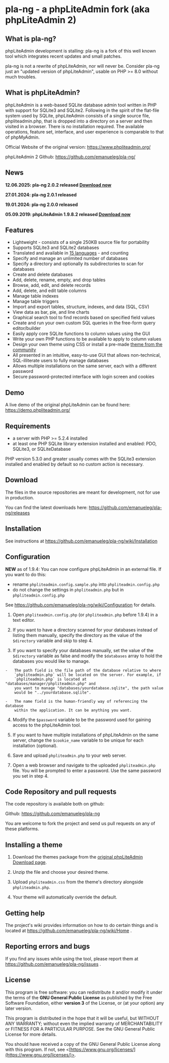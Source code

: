 # pla-ng - a phpLiteAdmin fork (aka phpLiteAdmin 2)

## What is pla-ng?

phpLiteAdmin development is stalling: pla-ng is a fork of this well known tool 
which integrates recent updates and small patches.

pla-ng is not a rewrite of phpLiteAdmin, nor will never be. Consider pla-ng just 
an "updated version of phpLiteAdmin", usable on PHP >= 8.0 without much troubles.


## What is phpLiteAdmin?

phpLiteAdmin is a web-based SQLite database admin tool written in PHP with
support for SQLite3 and SQLite2. Following in the spirit of the flat-file system
used by SQLite, phpLiteAdmin consists of a single source file, phpliteadmin.php,
that is dropped into a directory on a server and then visited in a browser.
There is no installation required. The available operations, feature set,
interface, and user experience is comparable to that of phpMyAdmin.

Official Website of the original version: https://www.phpliteadmin.org/

phpLiteAdmin 2 Github: https://github.com/emanueleg/pla-ng/

## News

**12.06.2025: pla-ng 2.0.2 released [Download now](https://github.com/emanueleg/pla-ng/releases/tag/v2.0.2)**

**27.01.2024: pla-ng 2.0.1 released**

**19.01.2024: pla-ng 2.0.0 released**

**05.09.2019: phpLiteAdmin 1.9.8.2 released [Download now](https://www.phpliteadmin.org/download/)**

## Features

-   Lightweight - consists of a single 250KB source file for portability
-   Supports SQLite3 and SQLite2 databases
-   Translated and available in [15 languages](https://github.com/emanueleg/pla-ng/wiki/Localization) - and counting
-   Specify and manage an unlimited number of databases
-   Specify a directory and optionally its subdirectories to scan for databases
-   Create and delete databases
-   Add, delete, rename, empty, and drop tables
-   Browse, add, edit, and delete records
-   Add, delete, and edit table columns
-   Manage table indexes
-   Manage table triggers
-   Import and export tables, structure, indexes, and data (SQL, CSV)
-   View data as bar, pie, and line charts
-   Graphical search tool to find records based on specified field values
-   Create and run your own custom SQL queries in the free-form query editor/builder
-   Easily apply core SQLite functions to column values using the GUI
-   Write your own PHP functions to be available to apply to column values
-   Design your own theme using CSS or install a pre-made [theme from the community](https://github.com/emanueleg/pla-ng/wiki/Themes)
-   All presented in an intuitive, easy-to-use GUI that allows non-technical, SQL-illiterate users to fully manage databases 
-   Allows multiple installations on the same server, each with a different password
-   Secure password-protected interface with login screen and cookies


## Demo

A live demo of the original phpLiteAdmin can be found here:
https://demo.phpliteadmin.org/


## Requirements

-   a server with PHP >= 5.2.4 installed
-   at least one PHP SQLite library extension installed and enabled: PDO,
    SQLite3, or SQLiteDatabase
    
PHP version 5.3.0 and greater usually comes with the SQLite3 extension installed
and enabled by default so no custom action is necessary.


## Download

The files in the source repositories are meant for development, not for use in production.

You can find the latest downloads here:
https://github.com/emanueleg/pla-ng/releases

## Installation

See instructions at https://github.com/emanueleg/pla-ng/wiki/Installation

## Configuration

**NEW** as of 1.9.4: You can now configure phpLiteAdmin in an external file. If
you want to do this:

-   rename `phpliteadmin.config.sample.php` into `phpliteadmin.config.php`
-   do not change the settings in `phpliteadmin.php` but in
    `phpliteadmin.config.php`

See https://github.com/emanueleg/pla-ng/wiki/Configuration for details.

1.   Open `phpliteadmin.config.php` (or `phpliteadmin.php` before 1.9.4) in
     a text editor.
	
2.   If you want to have a directory scanned for your databases instead of
     listing them manually, specify the directory as the value of the 
     `$directory` variable and skip to step 4. 
	
3.   If you want to specify your databases manually, set the value of the
     `$directory` variable as false and modify the `$databases` array to
     hold the databases you would like to manage.
	
    -   The path field is the file path of the database relative to where
        `phpliteadmin.php` will be located on the server. For example, if
        `phpliteadmin.php` is located at "databases/manager/phpliteadmin.php" and
        you want to manage "databases/yourdatabase.sqlite", the path value
        would be "../yourdatabase.sqlite".
		
    -   The name field is the human-friendly way of referencing the database
        within the application. It can be anything you want.

4.   Modify the `$password` variable to be the password used for gaining access
     to the phpLiteAdmin tool.
	
5.   If you want to have multiple installations of phpLiteAdmin on the same
     server, change the `$cookie_name` variable to be unique for each installation
     (optional).

6.   Save and upload `phpliteadmin.php` to your web server.
	
7.   Open a web browser and navigate to the uploaded `phpliteadmin.php` file. You
     will be prompted to enter a password. Use the same password you set in step 4.
     
## Code Repository and pull requests

The code repository is available both on github:

Github: https://github.com/emanueleg/pla-ng

You are welcome to fork the project and send us pull requests on any of these
platforms.


## Installing a theme
	
1.   Download the themes package from the [original phpLiteAdmin Download page](https://www.phpliteadmin.org/download/).
	
2.   Unzip the file and choose your desired theme.
	
3.   Upload `phpliteadmin.css` from the theme's directory alongside
     `phpliteadmin.php`.
	
4.   Your theme will automatically override the default.


## Getting help

The project's wiki provides information on how to do certain things and is
located at https://github.com/emanueleg/pla-ng/wiki/Home .


## Reporting errors and bugs

If you find any issues while using the tool, please report them at
https://github.com/emanueleg/pla-ng/issues .

## License

This program is free software: you can redistribute it and/or modify
it under the terms of the **GNU General Public License** as published by
the Free Software Foundation, either **version 3** of the License, or
(at your option) any later version.

This program is distributed in the hope that it will be useful,
but WITHOUT ANY WARRANTY; without even the implied warranty of
MERCHANTABILITY or FITNESS FOR A PARTICULAR PURPOSE.  See the
GNU General Public License for more details.

You should have received a copy of the GNU General Public License
along with this program.  If not, see <[https://www.gnu.org/licenses/](https://www.gnu.org/licenses/)>.
